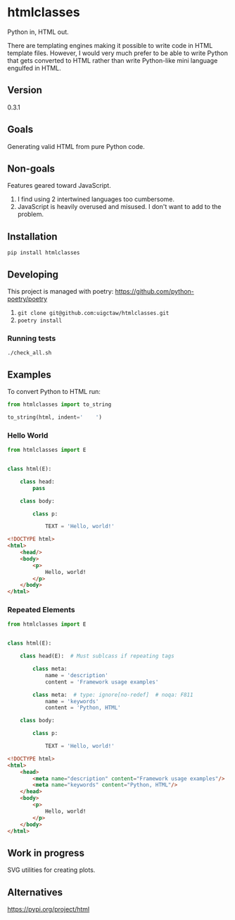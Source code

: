# htmlclasses

Python in, HTML out.

There are templating engines making it possible to write code
in HTML template files. However, I would very much prefer
to be able to write Python that gets converted to HTML 
rather than write Python-like mini language engulfed in HTML. 

## Version

0.3.1

## Goals

Generating valid HTML from pure Python code.

## Non-goals

Features geared toward JavaScript.

1. I find using 2 intertwined languages too cumbersome.
2. JavaScript is heavily overused and misused.
   I don't want to add to the problem.


## Installation

`pip install htmlclasses`

## Developing

This project is managed with poetry: https://github.com/python-poetry/poetry

1. `git clone git@github.com:uigctaw/htmlclasses.git`
2. `poetry install`

### Running tests

`./check_all.sh`

## Examples

To convert Python to HTML run:

```python
from htmlclasses import to_string

to_string(html, indent='    ')
```

### Hello World

```python
from htmlclasses import E


class html(E):

    class head:
        pass

    class body:

        class p:

            TEXT = 'Hello, world!'
```

```html
<!DOCTYPE html>
<html>
    <head/>
    <body>
        <p>
            Hello, world!
        </p>
    </body>
</html>
```

### Repeated Elements

```python
from htmlclasses import E


class html(E):

    class head(E):  # Must sublcass if repeating tags

        class meta:
            name = 'description'
            content = 'Framework usage examples'

        class meta:  # type: ignore[no-redef]  # noqa: F811
            name = 'keywords'
            content = 'Python, HTML'

    class body:

        class p:

            TEXT = 'Hello, world!'
```

```html
<!DOCTYPE html>
<html>
    <head>
        <meta name="description" content="Framework usage examples"/>
        <meta name="keywords" content="Python, HTML"/>
    </head>
    <body>
        <p>
            Hello, world!
        </p>
    </body>
</html>
```

## Work in progress

SVG utilities for creating plots.

## Alternatives

https://pypi.org/project/html
